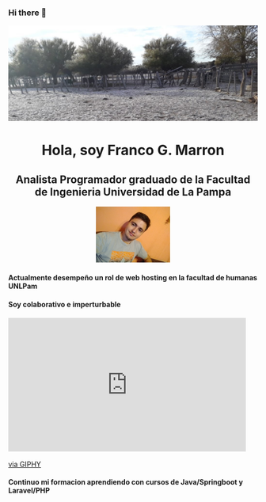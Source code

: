### Hi there 👋

<div  id="header">
  <img src=/portada.jpg width= "900"  />
  <div id="myProfile" align="center">
      <h1> Hola, soy Franco G. Marron </h1>
      <h2> Analista Programador graduado de la Facultad de Ingenieria   Universidad de La Pampa </h2>
      <img src=/foto.jpg width= "150">
  </div>
  <div id="aboutMy">
    <h4> Actualmente desempeño un rol de web hosting en la facultad de humanas UNLPam </h4>
    <h4> Soy colaborativo e imperturbable  </h4>
     <iframe src="https://giphy.com/embed/l0K4hO8mVvq8Oygjm" width="480" height="270" frameBorder="0" class="giphy-embed" allowFullScreen>  
     </iframe>  
        <p>
          <a href="https://giphy.com/gifs/topshelfrecords-clique-top-shelf-records-l0K4hO8mVvq8Oygjm">via GIPHY</a>
        </p>
    <h4> Continuo mi formacion aprendiendo con cursos de  Java/Springboot y Laravel/PHP </h4>
  </div>
</div>
<!--
**francogmarron/francogmarron** is a ✨ _special_ ✨ repository because its `README.md` (this file) appears on your GitHub profile.

Here are some ideas to get you started:

- 🔭 I’m currently working on ...
- 🌱 I’m currently learning ...
- 👯 I’m looking to collaborate on ...
- 🤔 I’m looking for help with ...
- 💬 Ask me about ...
- 📫 How to reach me: ...
- 😄 Pronouns: ...
- ⚡ Fun fact: ...
-->
